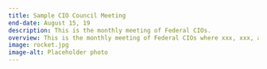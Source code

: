 ```yaml
---
title: Sample CIO Council Meeting
end-date: August 15, 19
description: This is the monthly meeting of Federal CIOs.
overview: This is the monthly meeting of Federal CIOs where xxx, xxx, and xxx are discussed. These meetings are not open to the public.
image: rocket.jpg
image-alt: Placeholder photo
---
```

